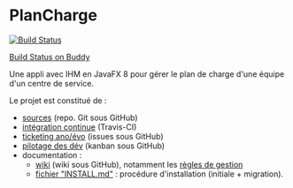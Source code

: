 # PlanCharge 

[![Build Status](https://travis-ci.org/bugmaker31/planCharge.svg?branch=master)](https://travis-ci.org/bugmaker31/planCharge)

[Build Status on Buddy](https://app.buddy.works/bugmaker31/plancharge/pipelines/pipeline/64942/execution/5a118560297de94e7f171e31)

Une appli avec IHM en JavaFX 8 pour gérer le plan de charge d'une équipe d'un centre de service.

Le projet est constitué de :
- [sources](https://github.com/bugmaker31/planCharge) (repo. Git sous GitHub)
- [intégration continue](https://travis-ci.org/bugmaker31/planCharge) (Travis-CI)
- [ticketing ano/évo](https://github.com/bugmaker31/planCharge/issues) (issues sous GitHub)
- [pilotage des dév](https://github.com/bugmaker31/planCharge/projects) (kanban sous GitHub)
- documentation :
    - [wiki](https://github.com/bugmaker31/planCharge/wiki) (wiki sous GitHub), notamment les [règles de gestion](https://github.com/bugmaker31/planCharge/wiki/R%C3%A8gles-de-gestion)
    - [fichier "INSTALL.md"](https://github.com/bugmaker31/planCharge/blob/master/INSTALL.md) : procédure d'installation (initiale + migration).
